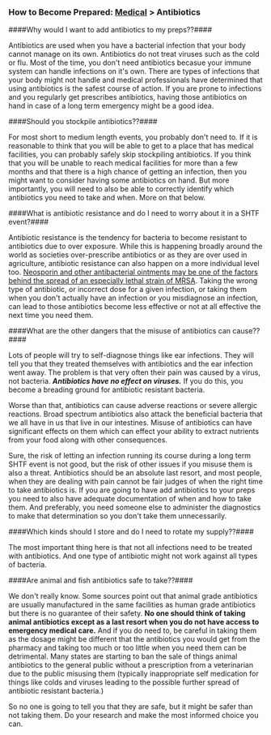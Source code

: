 ### How to Become Prepared: [Medical](/r/preppers/wiki/medical) &gt; Antibiotics

####Why would I want to add antibiotics to my preps??####

Antibiotics are used when you have a bacterial infection that your body cannot manage on its own. Antibiotics do not treat viruses such as the cold or flu. Most of the time, you don't need antibiotics becasue your immune system can handle infections on it's own. There are types of infections that your body might not handle and medical professionals have determined that using antibiotics is the safest course of action. If you are prone to infections and you regularly get prescribes antibiotics, having those antibiotics on hand in case of a long term emergency might be a good idea.

####Should you stockpile antibiotics??####

For most short to medium length events, you probably don't need to. If it is reasonable to think that you will be able to get to a place that has medical facilities, you can probably safely skip stockpiling antibiotics. If you think that you will be unable to reach medical facilities for more than a few months and that there is a high chance of getting an infection, then you might want to consider having some antibiotics on hand. But more importantly, you will need to also be able to correctly identify which antibiotics you need to take and when. More on that below.

####What is antibiotic resistance and do I need to worry about it in a SHTF event?####

Antibiotic resistance is the tendency for bacteria to become resistant to antibiotics due to over exposure. While this is happening broadly around the world as societies over-prescribe antibiotics or as they are over used in agriculture, antibiotic resistance can also happen on a more individual level too. [Neosporin and other antibacterial ointments may be one of the factors behind the spread of an especially lethal strain of MRSA](https://www.webmd.com/children/news/20110914/study-antibiotic-ointments-may-spread-of-mrsa). Taking the wrong type of antibiotic, or incorrect dose for a given infection, or taking them when you don't actually have an infection or you misdiagnose an infection, can lead to those antibiotics become less effective or not at all effective the next time you need them.

####What are the other dangers that the misuse of antibiotics can cause??####

Lots of people will try to self-diagnose things like ear infections. They will tell you that they treated themselves with antibiotics and the ear infection went away. The problem is that very often their pain was caused by a virus, not bacteria. ***Antibiotics have no effect on viruses.*** If you do this, you become a breading ground for antibiotic resistant bacteria.

Worse than that, antibiotics can cause adverse reactions or severe allergic reactions. Broad spectrum antibiotics also attack the beneficial bacteria that we all have in us that live in our intestines. Misuse of antibiotics can have significant effects on them which can effect your ability to extract nutrients from your food along with other consequences.

Sure, the risk of letting an infection running its course during a long term SHTF event is not good, but the risk of other issues if you misuse them is also a threat. Antibiotics should be an absolute last resort, and most people, when they are dealing with pain cannot be fair judges of when the right time to take antibiotics is. If you are going to have add antibiotics to your preps you need to also have adequate documentation of when and how to take them. And preferably, you need someone else to administer the diagnostics to make that determination so you don't take them unnecessarily. 

####Which kinds should I store and do I need to rotate my supply??####

The most important thing here is that not all infections need to be treated with antibiotics. And one type of antibiotic might not work against all types of bacteria. 

####Are animal and fish antibiotics safe to take??####

We don't really know. Some sources point out that animal grade antibiotics are usually manufactured in the same facilities as human grade antibiotics but there is no guarantee of their safety. **No one should think of taking animal antibiotics except as a last resort when you do not have access to emergency medical care.** And if you do need to, be careful in taking them as the dosage might be different that the antibiotics you would get from the pharmacy and taking too much or too little when you need them can be detrimental. Many states are starting to ban the sale of things animal antibiotics to the general public without a prescription from a veterinarian due to the public misusing them (typically inappropriate self medication for things like colds and viruses leading to the possible further spread of antibiotic resistant bacteria.)

So no one is going to tell you that they are safe, but it might be safer than not taking them. Do your research and make the most informed choice you can.


